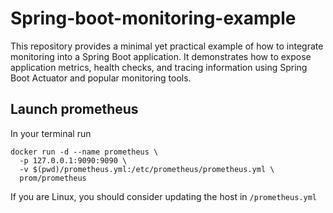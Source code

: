 # Spring-boot-monitoring-example

This repository provides a minimal yet practical example of how to integrate monitoring into a Spring Boot application. It demonstrates how to expose application metrics, health checks, and tracing information using Spring Boot Actuator and popular monitoring tools.

## Launch prometheus
In your terminal run 
```
docker run -d --name prometheus \
  -p 127.0.0.1:9090:9090 \
  -v $(pwd)/prometheus.yml:/etc/prometheus/prometheus.yml \
  prom/prometheus
```

If you are Linux, you should consider updating the host in `/prometheus.yml`